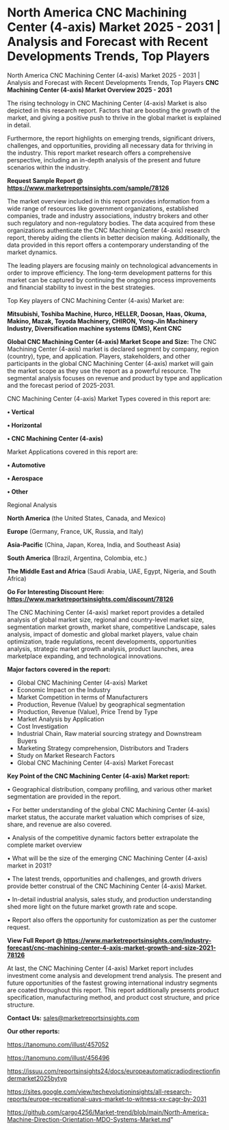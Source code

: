 # North America CNC Machining Center (4-axis) Market 2025 - 2031 | Analysis and Forecast with Recent Developments Trends, Top Players
North America CNC Machining Center (4-axis) Market 2025 - 2031 | Analysis and Forecast with Recent Developments Trends, Top Players
<Strong> CNC Machining Center (4-axis) Market Overview 2025 - 2031</strong>

The rising technology in CNC Machining Center (4-axis) Market is also depicted in this research report. Factors that are boosting the growth of the market, and giving a positive push to thrive in the global market is explained in detail.

Furthermore, the report highlights on emerging trends, significant drivers, challenges, and opportunities, providing all necessary data for thriving in the industry. This report market research offers a comprehensive perspective, including an in-depth analysis of the present and future scenarios within the industry.

<strong>Request Sample Report @ <a href=https://www.marketreportsinsights.com/sample/78126>https://www.marketreportsinsights.com/sample/78126</a></strong>

The market overview included in this report provides information from a wide range of resources like government organizations, established companies, trade and industry associations, industry brokers and other such regulatory and non-regulatory bodies. The data acquired from these organizations authenticate the CNC Machining Center (4-axis) research report, thereby aiding the clients in better decision making. Additionally, the data provided in this report offers a contemporary understanding of the market dynamics.

The leading players are focusing mainly on technological advancements in order to improve efficiency. The long-term development patterns for this market can be captured by continuing the ongoing process improvements and financial stability to invest in the best strategies.

Top Key players of CNC Machining Center (4-axis) Market are:

<strong>Mitsubishi, Toshiba Machine, Hurco, HELLER, Doosan, Haas, Okuma, Makino, Mazak, Toyoda Machinery, CHIRON, Yong-Jin Machinery Industry, Diversification machine systems (DMS), Kent CNC</strong>

<strong><b>Global CNC Machining Center (4-axis) Market Scope and Size:</b></strong>
The CNC Machining Center (4-axis) market is declared segment by company, region (country), type, and application. Players, stakeholders, and other participants in the global CNC Machining Center (4-axis) market will gain the market scope as they use the report as a powerful resource. The segmental analysis focuses on revenue and product by type and application and the forecast period of 2025-2031.

CNC Machining Center (4-axis) Market Types covered in this report are:

<strong>• Vertical

• Horizontal

• CNC Machining Center (4-axis)</strong>

Market Applications covered in this report are:

<strong>• Automotive

• Aerospace

• Other</strong> 

Regional Analysis

<strong>North America</strong> (the United States, Canada, and Mexico)

<strong>Europe</strong> (Germany, France, UK, Russia, and Italy)

<strong>Asia-Pacific</strong> (China, Japan, Korea, India, and Southeast Asia)

<strong>South America</strong> (Brazil, Argentina, Colombia, etc.)

<strong>The Middle East and Africa</strong> (Saudi Arabia, UAE, Egypt, Nigeria, and South Africa)

<strong>Go For Interesting Discount Here: <a href=https://www.marketreportsinsights.com/discount/78126>https://www.marketreportsinsights.com/discount/78126</a></strong>

The CNC Machining Center (4-axis) market report provides a detailed analysis of global market size, regional and country-level market size, segmentation market growth, market share, competitive Landscape, sales analysis, impact of domestic and global market players, value chain optimization, trade regulations, recent developments, opportunities analysis, strategic market growth analysis, product launches, area marketplace expanding, and technological innovations.

<strong><b>Major factors covered in the report:</b></strong>
<ul>
  <li>Global CNC Machining Center (4-axis) Market </li>
  <li>Economic Impact on the Industry</li>
  <li>Market Competition in terms of Manufacturers</li>
  <li>Production, Revenue (Value) by geographical segmentation</li>
  <li>Production, Revenue (Value), Price Trend by Type</li>
  <li>Market Analysis by Application</li>
  <li>Cost Investigation</li>
  <li>Industrial Chain, Raw material sourcing strategy and Downstream Buyers</li>
  <li>Marketing Strategy comprehension, Distributors and Traders</li>
  <li>Study on Market Research Factors</li>
  <li>Global CNC Machining Center (4-axis) Market Forecast</li>
</ul>

<strong><b>Key Point of the CNC Machining Center (4-axis) Market report:</b></strong>

• Geographical distribution, company profiling, and various other market segmentation are provided in the report.

• For better understanding of the global CNC Machining Center (4-axis) market status, the accurate market valuation which comprises of size, share, and revenue are also covered.

• Analysis of the competitive dynamic factors better extrapolate the complete market overview

• What will be the size of the emerging CNC Machining Center (4-axis) market in 2031?

• The latest trends, opportunities and challenges, and growth drivers provide better construal of the CNC Machining Center (4-axis) Market.

• In-detail industrial analysis, sales study, and production understanding shed more light on the future market growth rate and scope.

• Report also offers the opportunity for customization as per the customer request.

<strong><b>View Full Report @ <a href=https://www.marketreportsinsights.com/industry-forecast/cnc-machining-center-4-axis-market-growth-and-size-2021-78126>https://www.marketreportsinsights.com/industry-forecast/cnc-machining-center-4-axis-market-growth-and-size-2021-78126</a></b></strong>


At last, the CNC Machining Center (4-axis) Market report includes investment come analysis and development trend analysis. The present and future opportunities of the fastest growing international industry segments are coated throughout this report. This report additionally presents product specification, manufacturing method, and product cost structure, and price structure.

<strong>Contact Us:</strong>
sales@marketreportsinsights.com

<strong>Our other reports:</strong>

<a href=https://tanomuno.com/illust/457052>https://tanomuno.com/illust/457052</a>

<a href=https://tanomuno.com/illust/456496>https://tanomuno.com/illust/456496</a>

<a href=https://issuu.com/reportsinsights24/docs/europeautomaticradiodirectionfindermarket2025bytyp>https://issuu.com/reportsinsights24/docs/europeautomaticradiodirectionfindermarket2025bytyp</a>

<a href=https://sites.google.com/view/techevolutioninsights/all-research-reports/europe-recreational-uavs-market-to-witness-xx-cagr-by-2031>https://sites.google.com/view/techevolutioninsights/all-research-reports/europe-recreational-uavs-market-to-witness-xx-cagr-by-2031</a>

<a href=https://github.com/cargo4256/Market-trend/blob/main/North-America-Machine-Direction-Orientation-MDO-Systems-Market.md>https://github.com/cargo4256/Market-trend/blob/main/North-America-Machine-Direction-Orientation-MDO-Systems-Market.md</a>"
